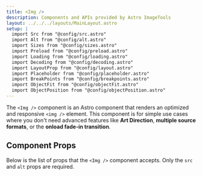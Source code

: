 ```yaml
---
title: <Img />
description: Components and APIs provided by Astro ImageTools
layout: ../../../layouts/MainLayout.astro
setup: |
  import Src from "@config/src.astro"
  import Alt from "@config/alt.astro"
  import Sizes from "@config/sizes.astro"
  import Preload from "@config/preload.astro"
  import Loading from "@config/loading.astro"
  import Decoding from "@config/decoding.astro"
  import LayoutProp from "@config/layout.astro"
  import Placeholder from "@config/placeholder.astro"
  import BreakPoints from "@config/breakpoints.astro"
  import ObjectFit from "@config/objectFit.astro"
  import ObjectPosition from "@config/objectPosition.astro"
---
```


The `<Img />` component is an Astro component that renders an optimized and responsive `<img />` element. This component is for simple use cases where you don't need advanced features like **Art Direction**, **multiple source formats**, or the **onload fade-in transition**.

## Component Props

Below is the list of props that the `<Img />` component accepts. Only the `src` and `alt` props are required.

<Src component="Img" />
<Alt component="Img" />
<Sizes component="Img" />
<Preload component="Img" />
<Loading component="Img" />
<Decoding component="Img" />
<LayoutProp component="Img" />
<Placeholder component="Img" />
<BreakPoints component="Img" />
<ObjectFit component="Img" />
<ObjectPosition component="Img" />

